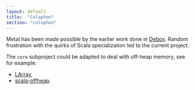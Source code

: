 ```yaml
---
layout: default
title:  "Colophon"
section: "colophon"
---
```


Metal has been made possible by the earlier work done in [Debox](http://github.com/non/debox).
Random frustration with the quirks of Scala specialization led to the current project.

The `core` subproject could be adapted to deal with off-heap memory, see for example:

- [LArray](https://github.com/xerial/larray),
- [scala-offheap](https://github.com/densh/scala-offheap).
